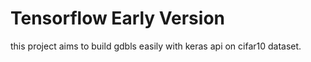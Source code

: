 # Tensorflow Early Version

this project aims to build gdbls easily with keras api on cifar10 dataset.